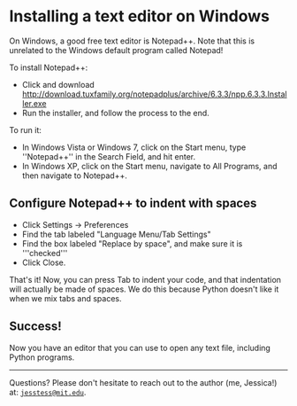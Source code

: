 # Installing a text editor on Windows

On Windows, a good free text editor is Notepad++. Note that this is unrelated to the Windows default program called Notepad!

To install Notepad++:

* Click and download http://download.tuxfamily.org/notepadplus/archive/6.3.3/npp.6.3.3.Installer.exe
* Run the installer, and follow the process to the end.

To run it:

* In Windows Vista or Windows 7, click on the Start menu, type ''Notepad++'' in the Search Field, and hit enter. 
* In Windows XP, click on the Start menu, navigate to All Programs, and then navigate to Notepad++.

## Configure Notepad++ to indent with spaces

* Click Settings -> Preferences
* Find the tab labeled "Language Menu/Tab Settings"
* Find the box labeled "Replace by space", and make sure it is '''checked'''
* Click Close.

That's it! Now, you can press Tab to indent your code, and that indentation will actually be made of spaces. We do this because Python doesn't like it when we mix tabs and spaces.

## Success!

Now you have an editor that you can use to open any text file, including Python programs.

---

Questions? Please don't hesitate to reach out to the author (me, Jessica!) at:
<code>jesstess@mit.edu</code>.
